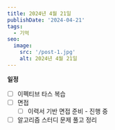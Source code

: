 ```yaml
---
title: 2024년 4월 21일
publishDate: '2024-04-21'
tags:
  - 기억
seo:
  image:
    src: '/post-1.jpg'
    alt: 2024년 4월 21일
---
```


**일정**

- [ ] 이펙티브 타스 복습
- [ ] 면접
  - [ ] 이력서 기반 면접 준비 - 진행 중
- [ ] 알고리즘 스터디 문제 풀고 정리
